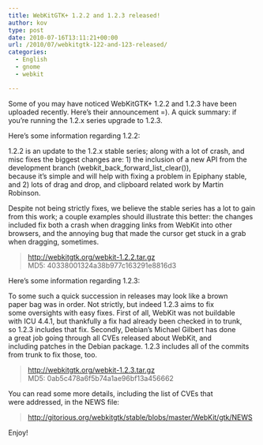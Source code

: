 ```yaml
---
title: WebKitGTK+ 1.2.2 and 1.2.3 released!
author: kov
type: post
date: 2010-07-16T13:11:21+00:00
url: /2010/07/webkitgtk-122-and-123-released/
categories:
  - English
  - gnome
  - webkit

---
```

Some of you may have noticed WebKitGTK+ 1.2.2 and 1.2.3 have been uploaded recently. Here&#8217;s their announcement =). A quick summary: if you&#8217;re running the 1.2.x series upgrade to 1.2.3.

Here&#8217;s some information regarding 1.2.2:

1.2.2 is an update to the 1.2.x stable series; along with a lot of crash, and misc fixes the biggest changes are: 1) the inclusion of a new API from the development branch (webkit\_back\_forward\_list\_clear()),  
because it&#8217;s simple and will help with fixing a problem in Epiphany stable, and 2) lots of drag and drop, and clipboard related work by Martin Robinson.

Despite not being strictly fixes, we believe the stable series has a lot to gain from this work; a couple examples should illustrate this better: the changes included fix both a crash when dragging links from WebKit into other browsers, and the annoying bug that made the cursor get stuck in a grab when dragging, sometimes.

> <http://webkitgtk.org/webkit-1.2.2.tar.gz>  
> MD5: 40338001324a38b977c163291e8816d3

Here&#8217;s some information regarding 1.2.3:

To some such a quick succession in releases may look like a brown paper bag was in order. Not strictly, but indeed 1.2.3 aims to fix some oversights with easy fixes. First of all, WebKit was not buildable with ICU 4.4.1, but thankfully a fix had already been checked in to trunk, so 1.2.3 includes that fix. Secondly, Debian&#8217;s Michael Gilbert has done a great job going through all CVEs released about WebKit, and including patches in the Debian package. 1.2.3 includes all of the commits from trunk to fix those, too.

> <http://webkitgtk.org/webkit-1.2.3.tar.gz>  
> MD5: 0ab5c478a6f5b74a1ae96bf13a456662

You can read some more details, including the list of CVEs that were addressed, in the NEWS file:

> <http://gitorious.org/webkitgtk/stable/blobs/master/WebKit/gtk/NEWS>

Enjoy!